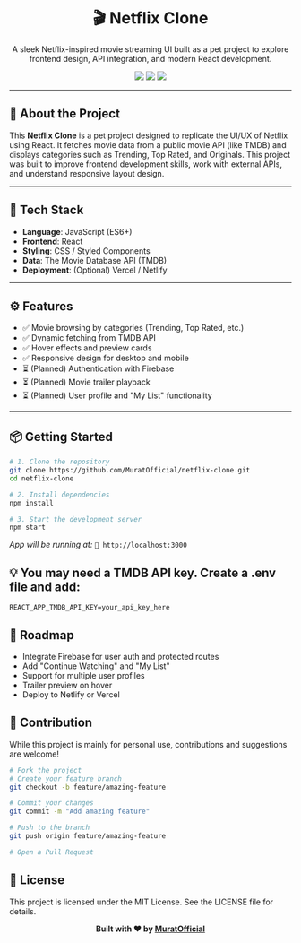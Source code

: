 <h1 align="center">🎬 Netflix Clone</h1>
<p align="center">
  A sleek Netflix-inspired movie streaming UI built as a pet project to explore frontend design, API integration, and modern React development.
</p>

<p align="center">
  <img src="https://img.shields.io/github/languages/top/MuratOfficial/netflix-clone?style=flat-square" />
  <img src="https://img.shields.io/github/license/MuratOfficial/netflix-clone?style=flat-square" />
  <img src="https://img.shields.io/github/stars/MuratOfficial/netflix-clone?style=flat-square" />
</p>

---

## 🚀 About the Project

This **Netflix Clone** is a pet project designed to replicate the UI/UX of Netflix using React. It fetches movie data from a public movie API (like TMDB) and displays categories such as Trending, Top Rated, and Originals. This project was built to improve frontend development skills, work with external APIs, and understand responsive layout design.

---

## 🧰 Tech Stack

- **Language**: JavaScript (ES6+)
- **Frontend**: React
- **Styling**: CSS / Styled Components
- **Data**: The Movie Database API (TMDB)
- **Deployment**: (Optional) Vercel / Netlify

---

## ⚙️ Features

- ✅ Movie browsing by categories (Trending, Top Rated, etc.)
- ✅ Dynamic fetching from TMDB API
- ✅ Hover effects and preview cards
- ✅ Responsive design for desktop and mobile
- ⏳ (Planned) Authentication with Firebase
- ⏳ (Planned) Movie trailer playback
- ⏳ (Planned) User profile and "My List" functionality

---

## 📦 Getting Started

```bash
# 1. Clone the repository
git clone https://github.com/MuratOfficial/netflix-clone.git
cd netflix-clone

# 2. Install dependencies
npm install

# 3. Start the development server
npm start
```

*App will be running at:*
`📍 http://localhost:3000`

## 💡 You may need a TMDB API key. Create a .env file and add:

```env
REACT_APP_TMDB_API_KEY=your_api_key_here
```

## 📌 Roadmap
* Integrate Firebase for user auth and protected routes
* Add "Continue Watching" and "My List"
* Support for multiple user profiles
* Trailer preview on hover
* Deploy to Netlify or Vercel

## 🤝 Contribution
While this project is mainly for personal use, contributions and suggestions are welcome!

```bash
# Fork the project
# Create your feature branch
git checkout -b feature/amazing-feature

# Commit your changes
git commit -m "Add amazing feature"

# Push to the branch
git push origin feature/amazing-feature

# Open a Pull Request
```

## 📄 License
This project is licensed under the MIT License. See the LICENSE file for details.

<p align="center"><b>Built with ❤️ by <a href="https://github.com/MuratOfficial">MuratOfficial</a></b></p>
